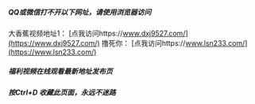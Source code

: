 ##### QQ或微信打不开以下网址，请使用浏览器访问
大香蕉视频地址1：  [点我访问https://www.dxj9527.com/](https://www.dxj9527.com/)
撸死你： [点我访问https://www.lsn233.com/](https://www.lsn233.com/)


##### 福利视频在线观看最新地址发布页
##### 按Ctrl+D 收藏此页面，永远不迷路
